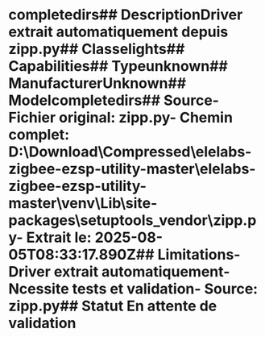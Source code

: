 # completedirs##  DescriptionDriver extrait automatiquement depuis zipp.py##  Classelights##  Capabilities##  Typeunknown##  ManufacturerUnknown##  Modelcompletedirs##  Source- **Fichier original**: zipp.py- **Chemin complet**: D:\Download\Compressed\elelabs-zigbee-ezsp-utility-master\elelabs-zigbee-ezsp-utility-master\venv\Lib\site-packages\setuptools\_vendor\zipp.py- **Extrait le**: 2025-08-05T08:33:17.890Z##  Limitations- Driver extrait automatiquement- Ncessite tests et validation- Source: zipp.py##  Statut En attente de validation